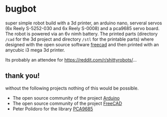 # bugbot
super simple robot build with a 3d printer, an arduino nano, serveral servos (6x Reely S-5252-030 and 6x Reely S-0008) and a pca9685 servo board. The robot is powered via an 6v nimh battery. The printed parts (directory `/cad` for the 3d project and directory `/stl` for the printable parts) where designed with the open source software [freecad](https://github.com/FreeCAD/FreeCAD) and then printed with an anycubic i3 mega 3d printer. 

Its probably an attendee for https://reddit.com/r/shittyrobots/...

## thank you!
without the following projects nothing of this would be possible.
- The open source community of the project [Arduino](https://www.arduino.cc/)
- The open source community of the project [FreeCAD](https://github.com/FreeCAD/FreeCAD)
- Peter Polidoro for the library [PCA9685](https://github.com/janelia-arduino/PCA9685)
